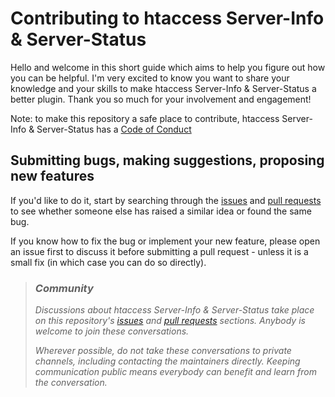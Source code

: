 # Contributing to htaccess Server-Info & Server-Status

Hello and welcome in this short guide which aims to help you figure out how you can be helpful. I'm very excited to know you want to share your knowledge and your skills to make htaccess Server-Info & Server-Status a better plugin. Thank you so much for your involvement and engagement!

Note: to make this repository a safe place to contribute, htaccess Server-Info & Server-Status has a [Code of Conduct](/CODE_OF_CONDUCT.md)

## Submitting bugs, making suggestions, proposing new features
If you'd like to do it, start by searching through the [issues](https://github.com/Pierre-Lannoywp-htaccess-server-info-server-statusissues) and [pull requests](https://github.com/Pierre-Lannoywp-htaccess-server-info-server-statuspulls) to see whether someone else has raised a similar idea or found the same bug.

If you know how to fix the bug or implement your new feature, please open an issue first to discuss it before submitting a pull request - unless it is a small fix (in which case you can do so directly).

> ### _Community_
> _Discussions about htaccess Server-Info & Server-Status take place on this repository's [issues](https://github.com/Pierre-Lannoywp-htaccess-server-info-server-statusissues) and [pull requests](https://github.com/Pierre-Lannoywp-htaccess-server-info-server-statuspulls) sections. Anybody is welcome to join these conversations._
> 
> _Wherever possible, do not take these conversations to private channels, including contacting the maintainers directly. Keeping communication public means everybody can benefit and learn from the conversation._ 
